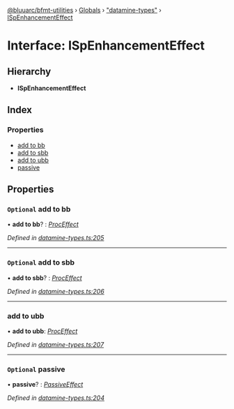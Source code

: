 [@bluuarc/bfmt-utilities](../README.md) › [Globals](../globals.md) › ["datamine-types"](../modules/_datamine_types_.md) › [ISpEnhancementEffect](_datamine_types_.ispenhancementeffect.md)

# Interface: ISpEnhancementEffect

## Hierarchy

* **ISpEnhancementEffect**

## Index

### Properties

* [add to bb](_datamine_types_.ispenhancementeffect.md#optional-add-to-bb)
* [add to sbb](_datamine_types_.ispenhancementeffect.md#optional-add-to-sbb)
* [add to ubb](_datamine_types_.ispenhancementeffect.md#add-to-ubb)
* [passive](_datamine_types_.ispenhancementeffect.md#optional-passive)

## Properties

### `Optional` add to bb

• **add to bb**? : *[ProcEffect](../modules/_datamine_types_.md#proceffect)*

*Defined in [datamine-types.ts:205](https://github.com/BluuArc/bfmt-utilities/blob/10ddcf7/src/datamine-types.ts#L205)*

___

### `Optional` add to sbb

• **add to sbb**? : *[ProcEffect](../modules/_datamine_types_.md#proceffect)*

*Defined in [datamine-types.ts:206](https://github.com/BluuArc/bfmt-utilities/blob/10ddcf7/src/datamine-types.ts#L206)*

___

###  add to ubb

• **add to ubb**: *[ProcEffect](../modules/_datamine_types_.md#proceffect)*

*Defined in [datamine-types.ts:207](https://github.com/BluuArc/bfmt-utilities/blob/10ddcf7/src/datamine-types.ts#L207)*

___

### `Optional` passive

• **passive**? : *[PassiveEffect](../modules/_datamine_types_.md#passiveeffect)*

*Defined in [datamine-types.ts:204](https://github.com/BluuArc/bfmt-utilities/blob/10ddcf7/src/datamine-types.ts#L204)*
